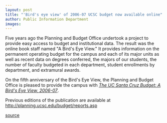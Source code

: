 ```yaml
---
layout: post
title: "'Bird's eye view' of 2006-07 UCSC budget now available online"
author: Public Information Department
images:
---
```


Five years ago the Planning and Budget Office undertook a project to provide easy access to budget and institutional data. The result was the online book staff named "A Bird's Eye View." It provides information on the permanent operating budget for the campus and each of its major units as well as recent data on degrees conferred, the majors of our students, the number of faculty budgeted in each department, student enrollments by department, and extramural awards.

On the fifth anniversary of the Bird's Eye View, the Planning and Budget Office is pleased to provide the campus with [ _The UC Santa Cruz Budget: A Bird's Eye View, 2006-07_][1].

Previous editions of the publication are available at <http://planning.ucsc.edu/budget/reports.asp>

[1]: http://planning.ucsc.edu/budget/reports/birdseye

[source](http://www1.ucsc.edu/currents/06-07/12-04/brief-budget.asp "Permalink to brief-budget")
